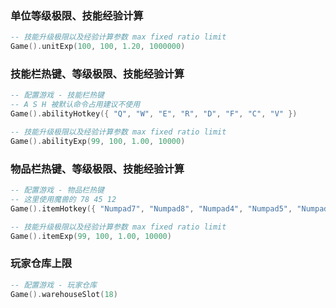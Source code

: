 ### 单位等级极限、技能经验计算

```lua
-- 技能升级极限以及经验计算参数 max fixed ratio limit
Game().unitExp(100, 100, 1.20, 1000000)
```

### 技能栏热键、等级极限、技能经验计算

```lua
-- 配置游戏 - 技能栏热键
-- A S H 被默认命令占用建议不使用
Game().abilityHotkey({ "Q", "W", "E", "R", "D", "F", "C", "V" })

-- 技能升级极限以及经验计算参数 max fixed ratio limit
Game().abilityExp(99, 100, 1.00, 10000)
```

### 物品栏热键、等级极限、技能经验计算

```lua
-- 配置游戏 - 物品栏热键
-- 这里使用魔兽的 78 45 12
Game().itemHotkey({ "Numpad7", "Numpad8", "Numpad4", "Numpad5", "Numpad1", "Numpad2" })

-- 技能升级极限以及经验计算参数 max fixed ratio limit
Game().itemExp(99, 100, 1.00, 10000)
```

### 玩家仓库上限

```lua
-- 配置游戏 - 玩家仓库
Game().warehouseSlot(18)
```
